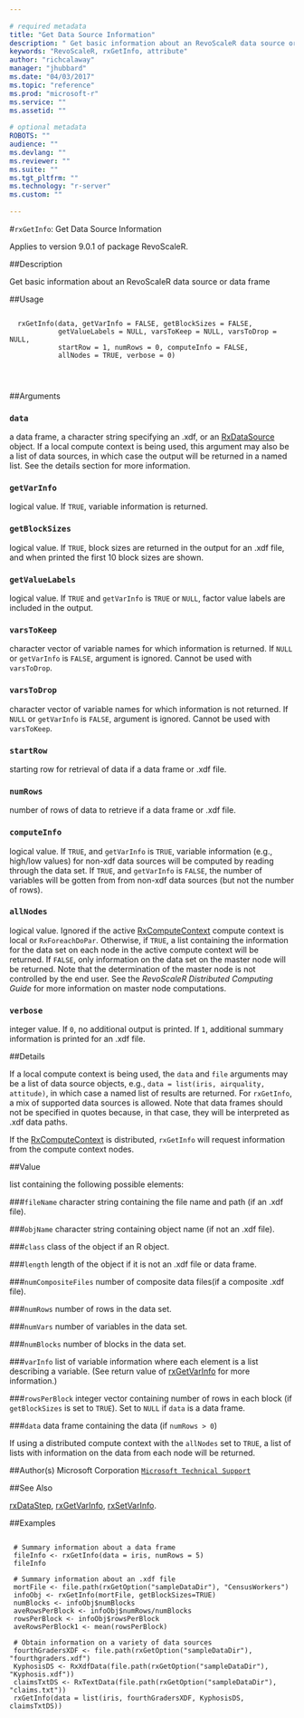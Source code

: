 ```yaml
--- 
 
# required metadata 
title: "Get Data Source Information" 
description: " Get basic information about an RevoScaleR data source or data frame  " 
keywords: "RevoScaleR, rxGetInfo, attribute" 
author: "richcalaway" 
manager: "jhubbard" 
ms.date: "04/03/2017" 
ms.topic: "reference" 
ms.prod: "microsoft-r" 
ms.service: "" 
ms.assetid: "" 
 
# optional metadata 
ROBOTS: "" 
audience: "" 
ms.devlang: "" 
ms.reviewer: "" 
ms.suite: "" 
ms.tgt_pltfrm: "" 
ms.technology: "r-server" 
ms.custom: "" 
 
--- 
```

 
 
 #`rxGetInfo`: Get Data Source Information

 Applies to version 9.0.1 of package RevoScaleR.
 
 ##Description
 
Get basic information about an RevoScaleR data source or data frame 
 
 
 ##Usage

```   
  
  rxGetInfo(data, getVarInfo = FALSE, getBlockSizes = FALSE,
            getValueLabels = NULL, varsToKeep = NULL, varsToDrop = NULL,
            startRow = 1, numRows = 0, computeInfo = FALSE,
            allNodes = TRUE, verbose = 0) 
               
  
 
```
 
 ##Arguments

   
    
 ### `data`
 a data frame, a character string specifying an .xdf, or an [RxDataSource](RxDataSource.md) object. If a local compute context is being used,  this argument may also be a list of data sources,  in which case the output will be returned in a named list. See the details section for more information.  
  
  
    
 ### `getVarInfo`
 logical value. If `TRUE`, variable information is returned. 
  
  
    
 ### `getBlockSizes`
 logical value. If `TRUE`, block sizes are returned in the output for an .xdf file, and when printed the first 10 block sizes are shown. 
  
  
    
 ### `getValueLabels`
 logical value. If `TRUE` and `getVarInfo` is `TRUE` or `NULL`, factor value labels are included in the output. 
  
  
    
 ### `varsToKeep`
 character vector of variable names for which information is returned. If `NULL` or `getVarInfo` is `FALSE`, argument is ignored. Cannot be used with `varsToDrop`. 
  
  
    
 ### `varsToDrop`
 character vector of variable names for which information is not returned. If `NULL` or `getVarInfo` is `FALSE`, argument is ignored. Cannot be used with `varsToKeep`. 
  
  
    
 ### `startRow`
 starting row for retrieval of data if a data frame or .xdf file. 
  
  
    
 ### `numRows`
 number of rows of data to retrieve if a data frame or .xdf file. 
  
  
    
 ### `computeInfo`
 logical value. If `TRUE`, and `getVarInfo` is `TRUE`, variable information  (e.g., high/low values) for non-xdf data sources will be computed  by reading through the data set. If `TRUE`, and `getVarInfo` is `FALSE`, the number of variables will be gotten from from non-xdf data sources  (but not the number of rows). 
  
  
    
 ### `allNodes`
 logical value.  Ignored if the active [RxComputeContext](RxComputeContext.md) compute context is local or `RxForeachDoPar`.  Otherwise, if `TRUE`, a list containing the information for the data set on each node in the active compute context will be returned.  If `FALSE`, only information on the data set on the master node will be returned. Note that the determination of the master node is not controlled by the end user. See the *RevoScaleR Distributed Computing Guide* for more information on master node computations.  
   
  
    
 ### `verbose`
 integer value. If `0`, no additional output is printed.  If `1`, additional summary information is printed for an .xdf file. 
  
 
 
 ##Details
 
If a local compute context is being used, the `data` and `file` 
arguments may be a list of data source objects, e.g.,
`data = list(iris, airquality, attitude)`, 
in which case a named list of results are returned. For `rxGetInfo`, a mix of supported data sources
is allowed. Note that data
frames should not be specified in quotes because, in that case, they will be interpreted as .xdf data paths.

If the [RxComputeContext](RxComputeContext.md) is distributed, `rxGetInfo` will request information from the
compute context nodes.  
 
 
 
 ##Value
 
list containing the following possible elements:

###`fileName`
character string containing the file name and path (if an .xdf file).


###`objName`
character string containing object name (if not an .xdf file).


###`class`
class of the object if an R object.


###`length`
length of the object if it is not an .xdf file or data frame.


###`numCompositeFiles`
number of composite data files(if a composite .xdf file).


###`numRows`
number of rows in the data set.


###`numVars`
number of variables in the data set.


###`numBlocks`
number of blocks in the data set.


###`varInfo`
list of variable information where each element is a list describing a variable. (See return value of [rxGetVarInfo](rxGetVarInfoXdf.md) for more information.)


###`rowsPerBlock`
integer vector containing number of rows in each block (if `getBlockSizes` is set to `TRUE`). Set to `NULL` if `data` is a data frame.


###`data`
data frame containing the data (if `numRows > 0`)

 If using a distributed compute context with the `allNodes` set to `TRUE`,
 a list of lists with information on the data from each node will be returned.   
 
 
 
 ##Author(s)
 Microsoft Corporation [`Microsoft Technical Support`](https://go.microsoft.com/fwlink/?LinkID=698556&clcid=0x409)
 
 
 ##See Also
 
[rxDataStep](rxDataStep.md),
[rxGetVarInfo](rxGetVarInfoXdf.md),
[rxSetVarInfo](rxSetVarInfoXdf.md).
   
 ##Examples

 ```
   
  # Summary information about a data frame
  fileInfo <- rxGetInfo(data = iris, numRows = 5)
  fileInfo
  
  # Summary information about an .xdf file
  mortFile <- file.path(rxGetOption("sampleDataDir"), "CensusWorkers")
  infoObj <- rxGetInfo(mortFile, getBlockSizes=TRUE)
  numBlocks <- infoObj$numBlocks
  aveRowsPerBlock <- infoObj$numRows/numBlocks
  rowsPerBlock <- infoObj$rowsPerBlock
  aveRowsPerBlock1 <- mean(rowsPerBlock)
  
  # Obtain information on a variety of data sources
  fourthGradersXDF <- file.path(rxGetOption("sampleDataDir"), "fourthgraders.xdf")
  KyphosisDS <- RxXdfData(file.path(rxGetOption("sampleDataDir"), "Kyphosis.xdf"))
  claimsTxtDS <- RxTextData(file.path(rxGetOption("sampleDataDir"), "claims.txt"))
  rxGetInfo(data = list(iris, fourthGradersXDF, KyphosisDS, claimsTxtDS))
 
```
 
 
 
